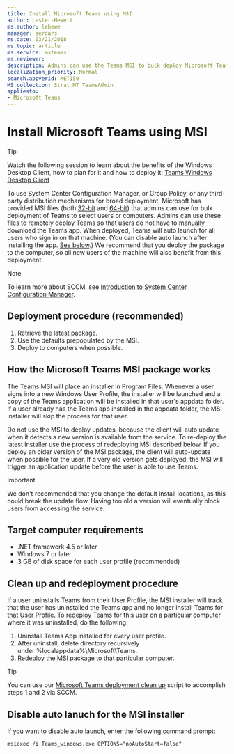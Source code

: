 ```yaml
---
title: Install Microsoft Teams using MSI
author: Lester-Hewett
ms.author: lehewe
manager: serdars
ms.date: 03/21/2018
ms.topic: article
ms.service: msteams
ms.reviewer: 
description: Admins can use the Teams MSI to bulk deploy Microsoft Teams to select users or computers.
localization_priority: Normal
search.appverid: MET150
MS.collection: Strat_MT_TeamsAdmin
appliesto: 
- Microsoft Teams
---
```


Install Microsoft Teams using MSI
=================================

> [!Tip]
> Watch the following session to learn about the benefits of the Windows Desktop Client, how to plan for it and how to deploy it: [Teams Windows Desktop Client](https://aka.ms/teams-clients)

To use System Center Configuration Manager, or Group Policy, or any third-party distribution mechanisms for broad deployment, Microsoft has provided MSI files (both [32-bit](https://aka.ms/teams32bitmsi) and [64-bit](https://aka.ms/teams64bitmsi)) that admins can use for bulk deployment of Teams to select users or computers. Admins can use these files to remotely deploy Teams so that users do not have to manually download the Teams app. When deployed, Teams will auto launch for all users who sign in on that machine. (You can disable auto launch after installing the app. [See below](#disable-auto-lanuch-for-the-msi-installer).)
We recommend that you deploy the package to the computer, so all new users of the machine will also benefit from this deployment. 
 
> [!Note] 
> To learn more about SCCM, see [Introduction to System Center Configuration Manager](https://docs.microsoft.com/sccm/core/understand/introduction).

## Deployment procedure (recommended)
1. Retrieve the latest package.
2. Use the defaults prepopulated by the MSI.
3. Deploy to computers when possible.

## How the Microsoft Teams MSI package works

The Teams MSI will place an installer in Program Files. Whenever a user signs into a new Windows User Profile, the installer will be launched and a copy of the Teams application will be installed in that user's appdata folder. If a user already has the Teams app installed in the appdata folder, the MSI installer will skip the process for that user.

Do not use the MSI to deploy updates, because the client will auto update when it detects a new version is available from the service. To re-deploy the latest installer use the process of redeploying MSI described below. If you deploy an older version of the MSI package, the client will auto-update when possible for the user. If a very old version gets deployed, the MSI will trigger an application update before the user is able to use Teams. 

> [!Important] 
> We don't recommended that you change the default install locations, as this could break the update flow. Having too old a version will eventually block users from accessing the service. 


## Target computer requirements

- .NET framework 4.5 or later
- Windows 7 or later
- 3 GB of disk space for each user profile (recommended)

## Clean up and redeployment procedure
If a user uninstalls Teams from their User Profile, the MSI installer will track that the user has uninstalled the Teams app and no longer install Teams for that User Profile. To redeploy Teams for this user on a particular computer where it was uninstalled, do the following:

1. Uninstall Teams App installed for every user profile. 
2. After uninstall, delete directory recursively under %localappdata%\Microsoft\Teams\. 
3. Redeploy the MSI package to that particular computer.

> [!TIP] 
> You can use our [Microsoft Teams deployment clean up](.\scripts\Powershell-script-teams-deployment-clean-up.md) script to accomplish steps 1 and 2 via SCCM. 	
					
## Disable auto lanuch for the MSI installer

If you want to disable auto launch, enter the following command prompt:

`msiexec /i Teams_windows.exe OPTIONS="noAutoStart=false"`

